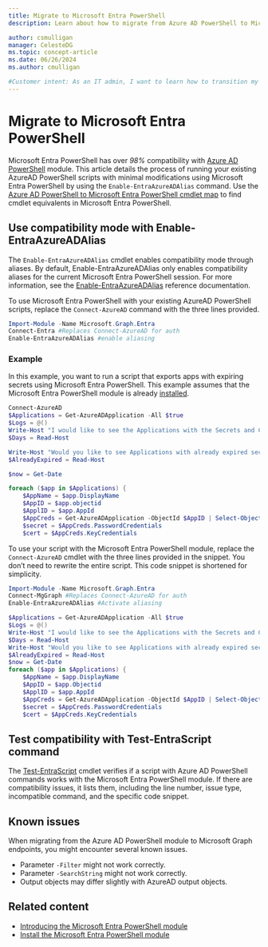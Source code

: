 ```yaml
---
title: Migrate to Microsoft Entra PowerShell 
description: Learn about how to migrate from Azure AD PowerShell to Microsoft Entra PowerShell.

author: csmulligan
manager: CelesteDG
ms.topic: concept-article
ms.date: 06/26/2024
ms.author: cmulligan

#Customer intent: As an IT admin, I want to learn how to transition my existing scripts from Azure AD PowerShell to Microsoft Entra PowerShell for the best usability benefits.
---
```

# Migrate to Microsoft Entra PowerShell

Microsoft Entra PowerShell has over _98%_ compatibility with [Azure AD PowerShell][azuread-ps] module.
This article details the process of running your existing AzureAD PowerShell scripts with minimal modifications using Microsoft Entra PowerShell by using the `Enable-EntraAzureADAlias` command. Use the [Azure AD PowerShell to Microsoft Entra PowerShell cmdlet map](./azuread-powershell-to-entra-powershell-mapping.md) to find cmdlet equivalents in Microsoft Entra PowerShell.

## Use compatibility mode with Enable-EntraAzureADAlias

The `Enable-EntraAzureADAlias` cmdlet enables compatibility mode through aliases. By default, Enable-EntraAzureADAlias only enables compatibility aliases for the current Microsoft Entra PowerShell session. For more information, see the [Enable-EntraAzureADAlias][enable-entraazureadalias] reference documentation.

To use Microsoft Entra PowerShell with your existing AzureAD PowerShell scripts, replace the `Connect-AzureAD` command with the three lines provided.

```powershell
Import-Module -Name Microsoft.Graph.Entra
Connect-Entra #Replaces Connect-AzureAD for auth
Enable-EntraAzureADAlias #enable aliasing 
```

### Example

In this example, you want to run a script that exports apps with expiring secrets using Microsoft Entra PowerShell. This example assumes that the Microsoft Entra PowerShell module is already [installed][installation].

<!--Check this example. I got the feedback: I don't understand this interaction. You are making a statement, not asking a question.

Use the -Prompt parameter of Read-Host. -->

```powershell
Connect-AzureAD
$Applications = Get-AzureADApplication -All $true
$Logs = @()
Write-Host "I would like to see the Applications with the Secrets and Certificates that expire in the next X amount of Days? <<Replace X with the number of days. The answer should be ONLY in Numbers>>" -ForegroundColor Green
$Days = Read-Host

Write-Host "Would you like to see Applications with already expired secrets or certificates as well? <<Answer with [Yes] [No]>>" -ForegroundColor Green
$AlreadyExpired = Read-Host

$now = Get-Date

foreach ($app in $Applications) {
    $AppName = $app.DisplayName
    $AppID = $app.objectid
    $ApplID = $app.AppId
    $AppCreds = Get-AzureADApplication -ObjectId $AppID | Select-Object -Property PasswordCredentials, KeyCredentials
    $secret = $AppCreds.PasswordCredentials
    $cert = $AppCreds.KeyCredentials

```

To use your script with the Microsoft Entra PowerShell module, replace the `Connect-AzureAD` cmdlet with the three lines provided in the snippet. You don’t need to rewrite the entire script. This code snippet is shortened for simplicity.

```powershell
Import-Module -Name Microsoft.Graph.Entra
Connect-MgGraph #Replaces Connect-AzureAD for auth
Enable-EntraAzureADAlias #Activate aliasing

$Applications = Get-AzureADApplication -All $true
$Logs = @()
Write-Host "I would like to see the Applications with the Secrets and Certificates that expire in the next X amount of Days? <<Replace X with the number of days. The answer should be ONLY in Numbers>>" -ForegroundColor Green
$Days = Read-Host
Write-Host "Would you like to see Applications with already expired secrets or certificates as well? <<Answer with [Yes] [No]>>" -ForegroundColor Green
$AlreadyExpired = Read-Host
$now = Get-Date
foreach ($app in $Applications) {
    $AppName = $app.DisplayName
    $AppID = $app.Objectid
    $ApplID = $app.AppId
    $AppCreds = Get-AzureADApplication -ObjectId $AppID | Select-Object -Property PasswordCredentials, KeyCredentials
    $secret = $AppCreds.PasswordCredentials
    $cert = $AppCreds.KeyCredentials
```

## Test compatibility with Test-EntraScript command

The [Test-EntraScript][testEntrascriptDefinition] cmdlet verifies if a script with Azure AD PowerShell commands works with the Microsoft Entra PowerShell module. If there are compatibility issues, it lists them, including the line number, issue type, incompatible command, and the specific code snippet.

## Known issues

When migrating from the Azure AD PowerShell module to Microsoft Graph endpoints, you might encounter several known issues.

- Parameter `-Filter` might not work correctly.
- Parameter `-SearchString` might not work correctly.
- Output objects may differ slightly with AzureAD output objects.

## Related content

- [Introducing the Microsoft Entra PowerShell module][quickstart]
- [Install the Microsoft Entra PowerShell module][installation]

<!-- link references -->
[azuread-ps]: /powershell/module/azuread
[installation]: installation.md
[testEntrascriptDefinition]: /powershell/module/microsoft.graph.entra/test-entrascript
[enable-entraazureadalias]: /powershell/module/microsoft.graph.entra/enable-entraazureadalias
[quickstart]: quickstart-entra-powershell.md
[installation]: installation.md